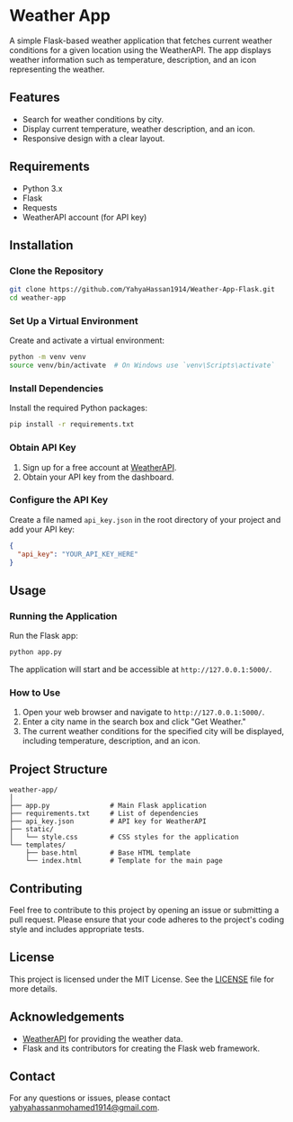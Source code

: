# Weather App

A simple Flask-based weather application that fetches current weather conditions for a given location using the WeatherAPI. The app displays weather information such as temperature, description, and an icon representing the weather.

## Features

- Search for weather conditions by city.
- Display current temperature, weather description, and an icon.
- Responsive design with a clear layout.

## Requirements

- Python 3.x
- Flask
- Requests
- WeatherAPI account (for API key)

## Installation

### Clone the Repository

```bash
git clone https://github.com/YahyaHassan1914/Weather-App-Flask.git
cd weather-app
```

### Set Up a Virtual Environment

Create and activate a virtual environment:

```bash
python -m venv venv
source venv/bin/activate  # On Windows use `venv\Scripts\activate`
```

### Install Dependencies

Install the required Python packages:

```bash
pip install -r requirements.txt
```

### Obtain API Key

1. Sign up for a free account at [WeatherAPI](https://www.weatherapi.com/).
2. Obtain your API key from the dashboard.

### Configure the API Key

Create a file named `api_key.json` in the root directory of your project and add your API key:

```json
{
  "api_key": "YOUR_API_KEY_HERE"
}
```

## Usage

### Running the Application

Run the Flask app:

```bash
python app.py
```

The application will start and be accessible at `http://127.0.0.1:5000/`.

### How to Use

1. Open your web browser and navigate to `http://127.0.0.1:5000/`.
2. Enter a city name in the search box and click "Get Weather."
3. The current weather conditions for the specified city will be displayed, including temperature, description, and an icon.

## Project Structure

```
weather-app/
│
├── app.py               # Main Flask application
├── requirements.txt     # List of dependencies
├── api_key.json         # API key for WeatherAPI
├── static/
│   └── style.css        # CSS styles for the application
└── templates/
    ├── base.html        # Base HTML template
    └── index.html       # Template for the main page
```

## Contributing

Feel free to contribute to this project by opening an issue or submitting a pull request. Please ensure that your code adheres to the project's coding style and includes appropriate tests.

## License

This project is licensed under the MIT License. See the [LICENSE](LICENSE) file for more details.

## Acknowledgements

- [WeatherAPI](https://www.weatherapi.com/) for providing the weather data.
- Flask and its contributors for creating the Flask web framework.

## Contact

For any questions or issues, please contact [yahyahassanmohamed1914@gmail.com](mailto:yahyahassanmohamed1914@gmail.com).
